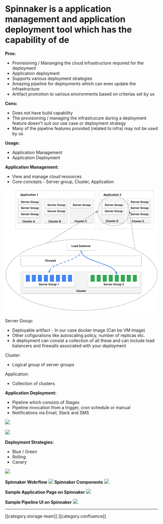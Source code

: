 # Spinnaker is a application management and application deployment tool which has the capability of de

**Pros:**

* Provisioning / Mananging the cloud infrastructure required for the deployment
* Application deployment
* Supports various deployment strategies
* Amazing pipeline for deployments which can even update the infrastructure
* Artifact promotion to various environments based on criterias set by us

**Cons:**

* Does not have build capability
* The provisioning / managing the infrastrucure during a deployment feature doesn't suit our use case or deployment strategy
* Many of the pipeline features provided (related to infra) may not be used by us

**Usage:**

* Application Management
* Application Deployment

**Application Management:**

* View and manage cloud resources
* Core concepts - Server group, Cluster, Application

![](../../../../.gitbook/assets/spinnaker.png)

Server Group:

* Deployable artifact - In our case docker image (Can be VM image)
* Other cofigurations like autoscaling policy, number of replicas etc.
* A deployment can consist a collection of all these and can include load balancers and firewalls associated with your deployment

Cluster:

* Logical group of server groups

Application:

* Collection of clusters

**Application Deployment:**

* Pipeline which consists of Stages
* Pipeline invocation from a trigger, cron schedule or manual
* Notifications via Email, Slack and SMS

![](../../../../DevOpsFull/AllDocs/images/storage)

![](../../../../DevOpsFull/AllDocs/images/storage)

**Deployment Strategies:**

* Blue / Green
* Rolling
* Canary

![](../../../../DevOpsFull/AllDocs/images/storage)

**Spinnaker Wokrflow** ![](../../../../DevOpsFull/AllDocs/images/storage) **Spinnaker Components** ![](../../../../DevOpsFull/AllDocs/images/storage)

**Sample Application Page on Spinnaker** ![](../../../../DevOpsFull/AllDocs/images/storage)

**Sample Pipeline UI on Spinnaker** ![](../../../../DevOpsFull/AllDocs/images/storage)

***

\[\[category.storage-team]] \[\[category.confluence]]
